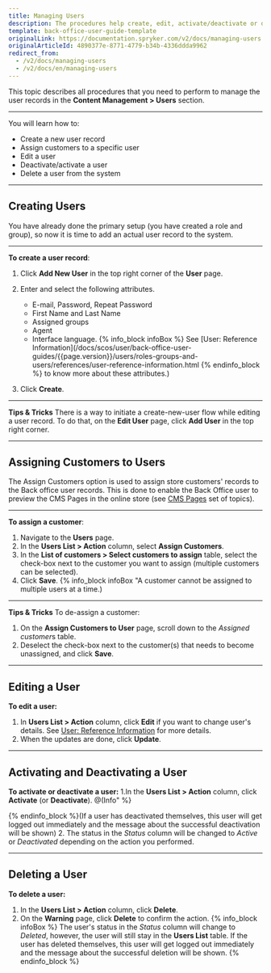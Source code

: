 ```yaml
---
title: Managing Users
description: The procedures help create, edit, activate/deactivate or delete Back Office users, set a language to the Back Office user account, and make a user be an agent.
template: back-office-user-guide-template
originalLink: https://documentation.spryker.com/v2/docs/managing-users
originalArticleId: 4890377e-8771-4779-b34b-4336ddda9962
redirect_from:
  - /v2/docs/managing-users
  - /v2/docs/en/managing-users
---
```


This topic describes all procedures that you need to perform to manage the user records in the **Content Management > Users** section.
***
You will learn how to:
* Create a new user record
* Assign customers to a specific user
* Edit a user
* Deactivate/activate a user
* Delete a user from the system
***
## Creating Users

You have already done the primary setup (you have created a role and group), so now it is time to add an actual user record to the system.
***
**To create a user record**:
1. Click **Add New User** in the top right corner of the **User** page.
2. Enter and select the following attributes.  

    * E-mail, Password, Repeat Password
    * First Name and Last Name
    * Assigned groups
    * Agent
    * Interface language.
    {% info_block infoBox %}
See [User: Reference Information](/docs/scos/user/back-office-user-guides/{{page.version}}/users/roles-groups-and-users/references/user-reference-information.html
{% endinfo_block %} to know more about these attributes.)
3. Click **Create**.
    
***
**Tips & Tricks**
There is a way to initiate a create-new-user flow while editing a user record. To do that, on the **Edit User** page, click **Add User** in the top right corner.
***

## Assigning Customers to Users
The Assign Customers option is used to assign store customers' records to the Back office user records. This is done to enable the Back Office user to preview the CMS Pages in the online store (see [CMS Pages](/docs/scos/user/back-office-user-guides/{{page.version}}/content/pages/managing-cms-pages.html#previewing-cms-pages) set of topics).
*** 
**To assign a customer**:
1. Navigate to the **Users** page.
2. In the **Users List > Action** column, select **Assign Customers**. 
3. In the **List of customers > Select customers to assign** table, select the check-box next to the customer you want to assign (multiple customers can be selected).
4. Click **Save**.
{% info_block infoBox "A customer cannot be assigned to multiple users at a time.)
***
**Tips & Tricks**
To de-assign a customer: 
1. On the **Assign Customers to User** page, scroll down to the *Assigned customer*s table.
2. Deselect the check-box next to the customer(s) that needs to become unassigned, and click **Save**.
***

## Editing a User
**To edit a user:**
1. In **Users List > Action** column, click **Edit**  if you want to change user's details. See [User: Reference Information](/docs/scos/user/back-office-user-guides/{{page.version}}/users/roles-groups-and-users/references/user-reference-information.html) for  more details.
2. When the updates are done, click **Update**.
***
## Activating and Deactivating a User
**To activate or deactivate a user:**
1.In the **Users List > Action** column, click **Activate** (or **Deactivate**).
@(Info" %}

{% endinfo_block %}(If a user has deactivated themselves, this user will get logged out immediately and the message about the successful deactivation will be shown)
2. The status in the _Status_ column will be changed to *Active* or *Deactivated* depending on the action you performed.
 ***
 ## Deleting a User 
**To delete a user:**
 1. In the **Users List > Action** column, click **Delete**.
2. On the **Warning** page, click **Delete** to confirm the action.
{% info_block infoBox %}
The user's status in the _Status_ column will change to _Deleted_, however, the user will still stay in the **Users List** table. If the user has deleted themselves, this user will get logged out immediately and the message about the successful deletion will be shown.
{% endinfo_block %}
